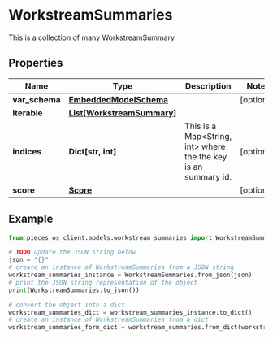 # WorkstreamSummaries

This is a collection of many WorkstreamSummary

## Properties

Name | Type | Description | Notes
------------ | ------------- | ------------- | -------------
**var_schema** | [**EmbeddedModelSchema**](EmbeddedModelSchema) |  | [optional] 
**iterable** | [**List[WorkstreamSummary]**](WorkstreamSummary) |  | 
**indices** | **Dict[str, int]** | This is a Map&lt;String, int&gt; where the the key is an summary id. | [optional] 
**score** | [**Score**](Score) |  | [optional] 

## Example

```python
from pieces_os_client.models.workstream_summaries import WorkstreamSummaries

# TODO update the JSON string below
json = "{}"
# create an instance of WorkstreamSummaries from a JSON string
workstream_summaries_instance = WorkstreamSummaries.from_json(json)
# print the JSON string representation of the object
print(WorkstreamSummaries.to_json())

# convert the object into a dict
workstream_summaries_dict = workstream_summaries_instance.to_dict()
# create an instance of WorkstreamSummaries from a dict
workstream_summaries_form_dict = workstream_summaries.from_dict(workstream_summaries_dict)
```


